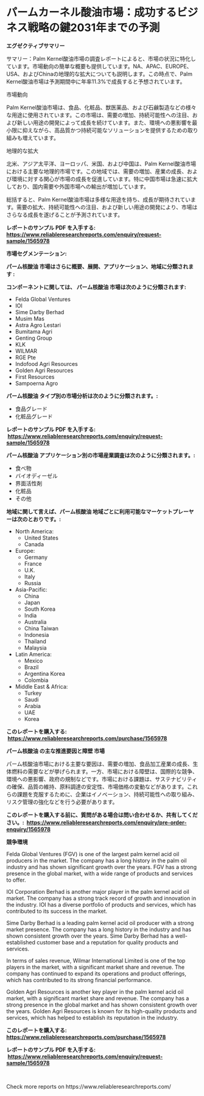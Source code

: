 <p><h1>パームカーネル酸油市場：成功するビジネス戦略の鍵2031年までの予測</h1></p><p><strong>エグゼクティブサマリー</strong></p>
<p><p>サマリー：Palm Kernel酸油市場の調査レポートによると、市場の状況に特化しています。市場動向の簡単な概要も提供しています。NA、APAC、EUROPE、USA、およびChinaの地理的な拡大についても説明します。この時点で、Palm Kernel酸油市場は予測期間中に年率11.3%で成長すると予想されています。</p><p>市場動向</p><p>Palm Kernel酸油市場は、食品、化粧品、獣医薬品、および石鹸製造などの様々な用途に使用されています。この市場は、需要の増加、持続可能性への注目、および新しい用途の開発によって成長を続けています。また、環境への悪影響を最小限に抑えながら、高品質かつ持続可能なソリューションを提供するための取り組みも増えています。</p><p>地理的な拡大</p><p>北米、アジア太平洋、ヨーロッパ、米国、および中国は、Palm Kernel酸油市場における主要な地理的市場です。この地域では、需要の増加、産業の成長、および環境に対する関心が市場の成長を促進しています。特に中国市場は急速に拡大しており、国内需要や外国市場への輸出が増加しています。</p><p>総括すると、Palm Kernel酸油市場は多様な用途を持ち、成長が期待されています。需要の拡大、持続可能性への注目、および新しい用途の開発により、市場はさらなる成長を遂げることが予測されています。</p></p>
<p><strong>レポートのサンプル PDF を入手する: <a href="https://www.reliableresearchreports.com/enquiry/request-sample/1565978">https://www.reliableresearchreports.com/enquiry/request-sample/1565978</a></strong></p>
<p><strong>市場セグメンテーション:</strong></p>
<p><strong> パーム核酸油 市場はさらに概要、展開、アプリケーション、地域に分類されます :</strong></p>
<p><strong>コンポーネントに関しては、 パーム核酸油 市場は次のように分類されます: &nbsp;</strong></p>
<p><ul><li>Felda Global Ventures</li><li>IOI</li><li>Sime Darby Berhad</li><li>Musim Mas</li><li>Astra Agro Lestari</li><li>Bumitama Agri</li><li>Genting Group</li><li>KLK</li><li>WILMAR</li><li>RGE Pte</li><li>Indofood Agri Resources</li><li>Golden Agri Resources</li><li>First Resources</li><li>Sampoerna Agro</li></ul></p>
<p><strong> パーム核酸油 タイプ別の市場分析は次のように分類されます。:</strong></p>
<p><ul><li>食品グレード</li><li>化粧品グレード</li></ul></p>
<p><strong>レポートのサンプル PDF を入手する: &nbsp;<a href="https://www.reliableresearchreports.com/enquiry/request-sample/1565978">https://www.reliableresearchreports.com/enquiry/request-sample/1565978</a></strong></p>
<p><strong> パーム核酸油 アプリケーション別の市場産業調査は次のように分類されます。:</strong></p>
<p><ul><li>食べ物</li><li>バイオディーゼル</li><li>界面活性剤</li><li>化粧品</li><li>その他</li></ul></p>
<p><strong>地域に関して言えば、パーム核酸油 地域ごとに利用可能なマーケットプレーヤーは次のとおりです。:</strong></p>
<p><ul>
    <li>
        North America:
        <ul>
            <li>United States</li>
            <li>Canada</li>
        </ul>
    </li>
    <li>
        Europe:
        <ul>
            <li>Germany</li>
            <li>France</li>
            <li>U.K.</li>
            <li>Italy</li>
            <li>Russia</li>
        </ul>
    </li>
    <li>
        Asia-Pacific:
        <ul>
            <li>China</li>
            <li>Japan</li>
            <li>South Korea</li>
            <li>India</li>
            <li>Australia</li>
            <li>China Taiwan</li>
            <li>Indonesia</li>
            <li>Thailand</li>
            <li>Malaysia</li>
        </ul>
    </li>
    <li>
        Latin America:
        <ul>
            <li>Mexico</li>
            <li>Brazil</li>
            <li>Argentina Korea</li>
            <li>Colombia</li>
        </ul>
    </li>
    <li>
        Middle East & Africa:
        <ul>
            <li>Turkey</li>
            <li>Saudi</li>
            <li>Arabia</li>
            <li>UAE</li>
            <li>Korea</li>
        </ul>
    </li>
    </ul></p>
<p><strong>このレポートを購入する: &nbsp;<a href="https://www.reliableresearchreports.com/purchase/1565978">https://www.reliableresearchreports.com/purchase/1565978</a></strong></p>
<p><strong>パーム核酸油 の主な推進要因と障壁 市場</strong></p>
<p><p>パーム核酸油市場における主要な要因は、需要の増加、食品加工産業の成長、生体燃料の需要などが挙げられます。一方、市場における障壁は、国際的な競争、環境への悪影響、政府の規制などです。市場における課題は、サステナビリティの確保、品質の維持、原料調達の安定性、市場価格の変動などがあります。これらの課題を克服するために、企業はイノベーション、持続可能性への取り組み、リスク管理の強化などを行う必要があります。</p></p>
<p><strong>このレポートを購入する前に、質問がある場合は問い合わせるか、共有してください。:&nbsp; <a href="https://www.reliableresearchreports.com/enquiry/pre-order-enquiry/1565978">https://www.reliableresearchreports.com/enquiry/pre-order-enquiry/1565978</a></strong></p>
<p><strong>競争環境</strong></p>
<p><p>Felda Global Ventures (FGV) is one of the largest palm kernel acid oil producers in the market. The company has a long history in the palm oil industry and has shown significant growth over the years. FGV has a strong presence in the global market, with a wide range of products and services to offer.</p><p>IOI Corporation Berhad is another major player in the palm kernel acid oil market. The company has a strong track record of growth and innovation in the industry. IOI has a diverse portfolio of products and services, which has contributed to its success in the market.</p><p>Sime Darby Berhad is a leading palm kernel acid oil producer with a strong market presence. The company has a long history in the industry and has shown consistent growth over the years. Sime Darby Berhad has a well-established customer base and a reputation for quality products and services.</p><p>In terms of sales revenue, Wilmar International Limited is one of the top players in the market, with a significant market share and revenue. The company has continued to expand its operations and product offerings, which has contributed to its strong financial performance.</p><p>Golden Agri Resources is another key player in the palm kernel acid oil market, with a significant market share and revenue. The company has a strong presence in the global market and has shown consistent growth over the years. Golden Agri Resources is known for its high-quality products and services, which has helped to establish its reputation in the industry.</p></p>
<p><strong>このレポートを購入する: &nbsp; <a href="https://www.reliableresearchreports.com/purchase/1565978">https://www.reliableresearchreports.com/purchase/1565978</a></strong></p>
<p><strong>レポートのサンプル PDF を入手する: &nbsp;<a href="https://www.reliableresearchreports.com/enquiry/request-sample/1565978">https://www.reliableresearchreports.com/enquiry/request-sample/1565978</a></strong><strong></strong></p>
<p>&nbsp;</p>
<p>Check more reports on https://www.reliableresearchreports.com/</p>
